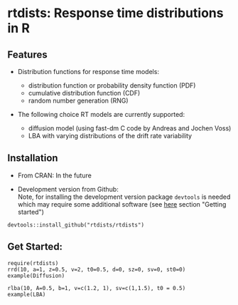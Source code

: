 rtdists: Response time distributions in R
====

## Features

* Distribution functions for response time models:
  * distribution function or probability density function (PDF)
  * cumulative distribution function (CDF)
  * random number generation (RNG)

* The following choice RT models are currently supported:
  * diffusion model (using fast-dm C code by Andreas and Jochen Voss)
  * LBA with varying distributions of the drift rate variability

## Installation

* From CRAN: In the future

* Development version from Github:  
Note, for installing the development version package `devtools` is needed which may require some additional software (see [here](http://r-pkgs.had.co.nz/intro.html) section "Getting started")
```
devtools::install_github("rtdists/rtdists")
```

## Get Started:
```
require(rtdists)
rrd(10, a=1, z=0.5, v=2, t0=0.5, d=0, sz=0, sv=0, st0=0)
example(Diffusion)

rlba(10, A=0.5, b=1, v=c(1.2, 1), sv=c(1,1.5), t0 = 0.5)
example(LBA)
```

